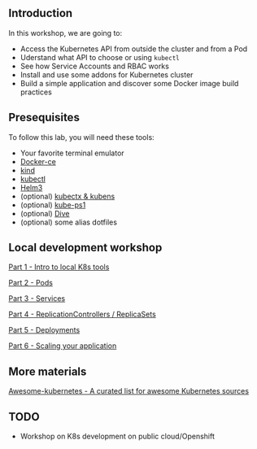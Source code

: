 ## Introduction

In this workshop, we are going to:
- Access the Kubernetes API from outside the cluster and from a Pod
- Uderstand what API to choose or using `kubectl`
- See how Service Accounts and RBAC works
- Install and use some addons for Kubernetes cluster
- Build a simple application and discover some Docker image build practices


## Presequisites
To follow this lab, you will need these tools:
- Your favorite terminal emulator
- [Docker-ce](https://docs.docker.com/v17.12/install/)
- [kind](https://kind.sigs.k8s.io/docs/user/quick-start)
- [kubectl](https://kind.sigs.k8s.io/docs/user/quick-start)
- [Helm3](https://helm.sh/docs/intro/install/#from-script)
- (optional) [kubectx & kubens](https://github.com/ahmetb/kubectx#installation)
- (optional) [kube-ps1](https://github.com/jonmosco/kube-ps1)
- (optional) [Dive](https://github.com/wagoodman/dive)
- (optional) some alias dotfiles

## Local development workshop

[Part 1 - Intro to local K8s tools](https://github.com/MrBinh192/k8s-workshop/blob/master/Part-1-Intro-to-local-k8s-tools.md)

[Part 2 - Pods](https://github.com/MrBinh192/k8s-workshop/blob/master/Part-2-Pods.md)

[Part 3 - Services](https://github.com/MrBinh192/k8s-workshop/blob/master/Part-3-Services.md)

[Part 4 - ReplicationControllers / ReplicaSets](https://github.com/MrBinh192/k8s-workshop/blob/master/Part-4-RC-and-RS.md)

[Part 5 - Deployments](https://github.com/MrBinh192/k8s-workshop/blob/master/Part-5-Deployments)

[Part 6 - Scaling your application](https://github.com/MrBinh192/k8s-workshop/blob/master/Part-6-Scaling)

## More materials
[Awesome-kubernetes - A curated list for awesome Kubernetes sources](https://github.com/ramitsurana/awesome-kubernetes)

## TODO
- Workshop on K8s development on public cloud/Openshift
